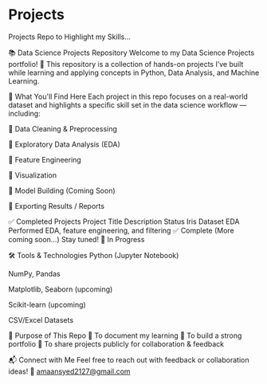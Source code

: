 # Projects
Projects Repo to Highlight my Skills...

📚 Data Science Projects Repository
Welcome to my Data Science Projects portfolio! 🚀
This repository is a collection of hands-on projects I’ve built while learning and applying concepts in Python, Data Analysis, and Machine Learning.

🧠 What You'll Find Here
Each project in this repo focuses on a real-world dataset and highlights a specific skill set in the data science workflow — including:

🔹 Data Cleaning & Preprocessing

🔹 Exploratory Data Analysis (EDA)

🔹 Feature Engineering

🔹 Visualization

🔹 Model Building (Coming Soon)

🔹 Exporting Results / Reports

✅ Completed Projects
Project Title	Description	Status
Iris Dataset EDA	Performed EDA, feature engineering, and filtering	✅ Complete
(More coming soon...)	Stay tuned!	🔄 In Progress

🛠️ Tools & Technologies
Python (Jupyter Notebook)

NumPy, Pandas

Matplotlib, Seaborn (upcoming)

Scikit-learn (upcoming)

CSV/Excel Datasets

🎯 Purpose of This Repo
📌 To document my learning
📌 To build a strong portfolio
📌 To share projects publicly for collaboration & feedback

📬 Connect with Me
Feel free to reach out with feedback or collaboration ideas!
📧 amaansyed2127@gmail.com
